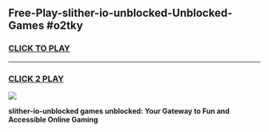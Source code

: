 
## Free-Play-slither-io-unblocked-Unblocked-Games #o2tky
<h3>
<a href="https://news.freeplayer.one?title=slither-io-unblocked&ref=8M">CLICK TO PLAY</a></h3>
<hr>

<h3>
<a href="https://news.freeplayer.one?title=slither-io-unblocked&ref=8M">CLICK 2 PLAY</a>
  
</h3>

<a href="https://news.freeplayer.one?title=slither-io-unblocked&ref=8M"><img src="https://clearcache.store/games.png"></a>


**slither-io-unblocked games unblocked: Your Gateway to Fun and Accessible Online Gaming**
